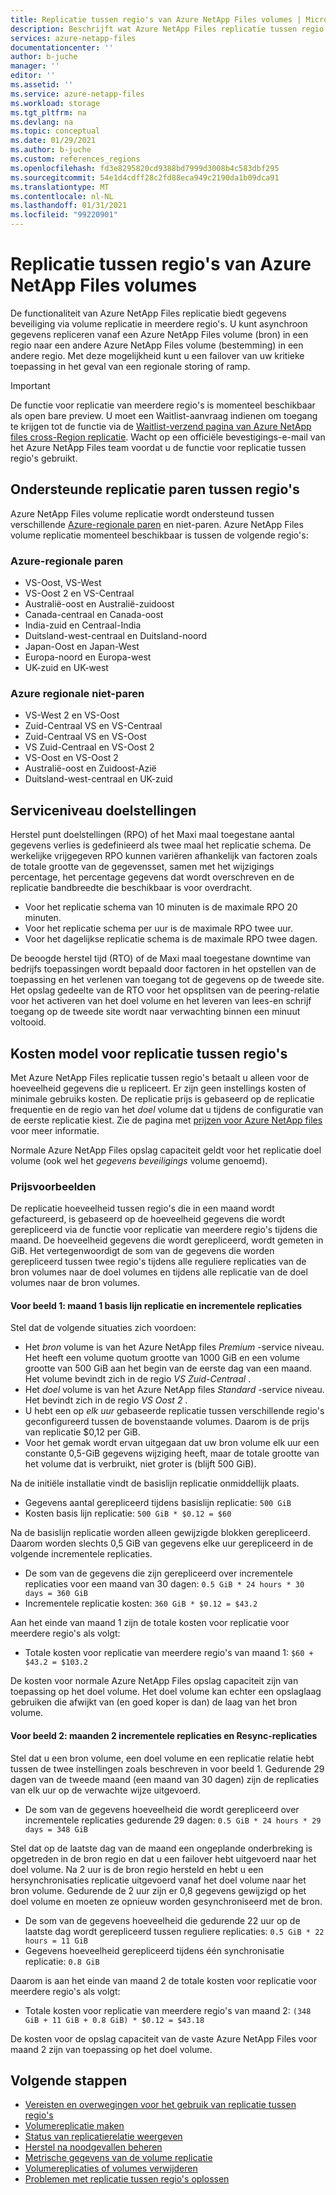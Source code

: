 ```yaml
---
title: Replicatie tussen regio's van Azure NetApp Files volumes | Microsoft Docs
description: Beschrijft wat Azure NetApp Files replicatie tussen regio's ondersteunt, ondersteunde regio paren, serviceniveau doelstellingen, gegevens duurzaamheid en kosten model.
services: azure-netapp-files
documentationcenter: ''
author: b-juche
manager: ''
editor: ''
ms.assetid: ''
ms.service: azure-netapp-files
ms.workload: storage
ms.tgt_pltfrm: na
ms.devlang: na
ms.topic: conceptual
ms.date: 01/29/2021
ms.author: b-juche
ms.custom: references_regions
ms.openlocfilehash: fd3e8295820cd9388bd7999d3008b4c583dbf295
ms.sourcegitcommit: 54e1d4cdff28c2fd88eca949c2190da1b09dca91
ms.translationtype: MT
ms.contentlocale: nl-NL
ms.lasthandoff: 01/31/2021
ms.locfileid: "99220901"
---
```

# <a name="cross-region-replication-of-azure-netapp-files-volumes"></a>Replicatie tussen regio's van Azure NetApp Files volumes

De functionaliteit van Azure NetApp Files replicatie biedt gegevens beveiliging via volume replicatie in meerdere regio's. U kunt asynchroon gegevens repliceren vanaf een Azure NetApp Files volume (bron) in een regio naar een andere Azure NetApp Files volume (bestemming) in een andere regio.  Met deze mogelijkheid kunt u een failover van uw kritieke toepassing in het geval van een regionale storing of ramp.

> [!IMPORTANT]
> De functie voor replicatie van meerdere regio's is momenteel beschikbaar als open bare preview. U moet een Waitlist-aanvraag indienen om toegang te krijgen tot de functie via de [Waitlist-verzend pagina van Azure NetApp files cross-Region replicatie](https://aka.ms/anfcrrpreviewsignup). Wacht op een officiële bevestigings-e-mail van het Azure NetApp Files team voordat u de functie voor replicatie tussen regio's gebruikt.

## <a name="supported-cross-region-replication-pairs"></a><a name="supported-region-pairs"></a>Ondersteunde replicatie paren tussen regio's

Azure NetApp Files volume replicatie wordt ondersteund tussen verschillende [Azure-regionale paren](/azure/best-practices-availability-paired-regions#azure-regional-pairs) en niet-paren. Azure NetApp Files volume replicatie momenteel beschikbaar is tussen de volgende regio's:  

### <a name="azure-regional-pairs"></a>Azure-regionale paren

* VS-Oost, VS-West
* VS-Oost 2 en VS-Centraal
* Australië-oost en Australië-zuidoost
* Canada-centraal en Canada-oost
* India-zuid en Centraal-India 
* Duitsland-west-centraal en Duitsland-noord
* Japan-Oost en Japan-West
* Europa-noord en Europa-west
* UK-zuid en UK-west

### <a name="azure-regional-non-pairs"></a>Azure regionale niet-paren

*   VS-West 2 en VS-Oost
*   Zuid-Centraal VS en VS-Centraal
*   Zuid-Centraal VS en VS-Oost
*   VS Zuid-Centraal en VS-Oost 2
*   VS-Oost en VS-Oost 2
*   Australië-oost en Zuidoost-Azië 
*   Duitsland-west-centraal en UK-zuid

## <a name="service-level-objectives"></a>Serviceniveau doelstellingen

Herstel punt doelstellingen (RPO) of het Maxi maal toegestane aantal gegevens verlies is gedefinieerd als twee maal het replicatie schema.  De werkelijke vrijgegeven RPO kunnen variëren afhankelijk van factoren zoals de totale grootte van de gegevensset, samen met het wijzigings percentage, het percentage gegevens dat wordt overschreven en de replicatie bandbreedte die beschikbaar is voor overdracht.   

* Voor het replicatie schema van 10 minuten is de maximale RPO 20 minuten.  
* Voor het replicatie schema per uur is de maximale RPO twee uur.  
* Voor het dagelijkse replicatie schema is de maximale RPO twee dagen.  

De beoogde herstel tijd (RTO) of de Maxi maal toegestane downtime van bedrijfs toepassingen wordt bepaald door factoren in het opstellen van de toepassing en het verlenen van toegang tot de gegevens op de tweede site. Het opslag gedeelte van de RTO voor het opsplitsen van de peering-relatie voor het activeren van het doel volume en het leveren van lees-en schrijf toegang op de tweede site wordt naar verwachting binnen een minuut voltooid.

## <a name="cost-model-for-cross-region-replication"></a>Kosten model voor replicatie tussen regio's  

Met Azure NetApp Files replicatie tussen regio's betaalt u alleen voor de hoeveelheid gegevens die u repliceert. Er zijn geen instellings kosten of minimale gebruiks kosten. De replicatie prijs is gebaseerd op de replicatie frequentie en de regio van het *doel* volume dat u tijdens de configuratie van de eerste replicatie kiest. Zie de pagina met [prijzen voor Azure NetApp files](https://azure.microsoft.com/pricing/details/netapp/) voor meer informatie.  

Normale Azure NetApp Files opslag capaciteit geldt voor het replicatie doel volume (ook wel het *gegevens beveiligings* volume genoemd). 

### <a name="pricing-examples"></a>Prijsvoorbeelden

De replicatie hoeveelheid tussen regio's die in een maand wordt gefactureerd, is gebaseerd op de hoeveelheid gegevens die wordt gerepliceerd via de functie voor replicatie van meerdere regio's tijdens die maand. De hoeveelheid gegevens die wordt gerepliceerd, wordt gemeten in GiB. Het vertegenwoordigt de som van de gegevens die worden gerepliceerd tussen twee regio's tijdens alle reguliere replicaties van de bron volumes naar de doel volumes en tijdens alle replicatie van de doel volumes naar de bron volumes.

#### <a name="example-1-month-1-baseline-replication-and-incremental-replications"></a>Voor beeld 1: maand 1 basis lijn replicatie en incrementele replicaties

Stel dat de volgende situaties zich voordoen:

* Het *bron* volume is van het Azure NetApp files *Premium* -service niveau. Het heeft een volume quotum grootte van 1000 GiB en een volume grootte van 500 GiB aan het begin van de eerste dag van een maand. Het volume bevindt zich in de regio *VS Zuid-Centraal* .
* Het *doel* volume is van het Azure NetApp files *Standard* -service niveau. Het bevindt zich in de regio *VS Oost 2* .
* U hebt een op *elk uur* gebaseerde replicatie tussen verschillende regio's geconfigureerd tussen de bovenstaande volumes. Daarom is de prijs van replicatie $0,12 per GiB.
* Voor het gemak wordt ervan uitgegaan dat uw bron volume elk uur een constante 0,5-GiB gegevens wijziging heeft, maar de totale grootte van het volume dat is verbruikt, niet groter is (blijft 500 GiB). 

Na de initiële installatie vindt de basislijn replicatie onmiddellijk plaats.  

* Gegevens aantal gerepliceerd tijdens basislijn replicatie: `500 GiB`
* Kosten basis lijn replicatie: `500 GiB * $0.12 = $60`

Na de basislijn replicatie worden alleen gewijzigde blokken gerepliceerd. Daarom worden slechts 0,5 GiB van gegevens elke uur gerepliceerd in de volgende incrementele replicaties.

* De som van de gegevens die zijn gerepliceerd over incrementele replicaties voor een maand van 30 dagen: `0.5 GiB * 24 hours * 30 days = 360 GiB`
* Incrementele replicatie kosten: `360 GiB * $0.12 = $43.2`

Aan het einde van maand 1 zijn de totale kosten voor replicatie voor meerdere regio's als volgt:  

*  Totale kosten voor replicatie van meerdere regio's van maand 1: `$60 + $43.2 = $103.2`

De kosten voor normale Azure NetApp Files opslag capaciteit zijn van toepassing op het doel volume. Het doel volume kan echter een opslaglaag gebruiken die afwijkt van (en goed koper is dan) de laag van het bron volume.

#### <a name="example-2-month-2-incremental-replications-and-resync-replications"></a>Voor beeld 2: maanden 2 incrementele replicaties en Resync-replicaties  

Stel dat u een bron volume, een doel volume en een replicatie relatie hebt tussen de twee instellingen zoals beschreven in voor beeld 1. Gedurende 29 dagen van de tweede maand (een maand van 30 dagen) zijn de replicaties van elk uur op de verwachte wijze uitgevoerd.

* De som van de gegevens hoeveelheid die wordt gerepliceerd over incrementele replicaties gedurende 29 dagen: `0.5 GiB * 24 hours * 29 days = 348 GiB`

Stel dat op de laatste dag van de maand een ongeplande onderbreking is opgetreden in de bron regio en dat u een failover hebt uitgevoerd naar het doel volume. Na 2 uur is de bron regio hersteld en hebt u een hersynchronisaties replicatie uitgevoerd vanaf het doel volume naar het bron volume. Gedurende de 2 uur zijn er 0,8 gegevens gewijzigd op het doel volume en moeten ze opnieuw worden gesynchroniseerd met de bron.

* De som van de gegevens hoeveelheid die gedurende 22 uur op de laatste dag wordt gerepliceerd tussen reguliere replicaties: `0.5 GiB * 22 hours = 11 GiB`
* Gegevens hoeveelheid gerepliceerd tijdens één synchronisatie replicatie: `0.8 GiB`

Daarom is aan het einde van maand 2 de totale kosten voor replicatie voor meerdere regio's als volgt:  

* Totale kosten voor replicatie van meerdere regio's van maand 2: `(348 GiB + 11 GiB + 0.8 GiB) * $0.12 = $43.18`

De kosten voor de opslag capaciteit van de vaste Azure NetApp Files voor maand 2 zijn van toepassing op het doel volume.

## <a name="next-steps"></a>Volgende stappen
* [Vereisten en overwegingen voor het gebruik van replicatie tussen regio's](cross-region-replication-requirements-considerations.md)
* [Volumereplicatie maken](cross-region-replication-create-peering.md)
* [Status van replicatierelatie weergeven](cross-region-replication-display-health-status.md)
* [Herstel na noodgevallen beheren](cross-region-replication-manage-disaster-recovery.md)
* [Metrische gegevens van de volume replicatie](azure-netapp-files-metrics.md#replication)
* [Volumereplicaties of volumes verwijderen](cross-region-replication-delete.md)
* [Problemen met replicatie tussen regio's oplossen](troubleshoot-cross-region-replication.md)


